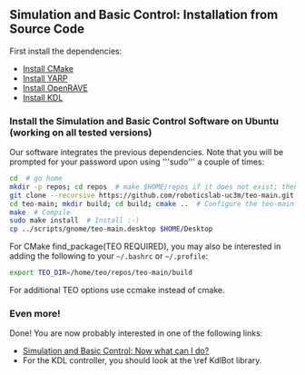 ## Simulation and Basic Control: Installation from Source Code

First install the dependencies:
- [Install CMake](https://github.com/roboticslab-uc3m/installation-guides/blob/develop/install_cmake.md)
- [Install YARP](https://github.com/roboticslab-uc3m/installation-guides/blob/develop/install_yarp.md)
- [Install OpenRAVE](https://github.com/roboticslab-uc3m/installation-guides/blob/develop/install_openrave.md)
- [Install KDL](https://github.com/roboticslab-uc3m/installation-guides/blob/develop/install_kdl.md)

### Install the Simulation and Basic Control Software on Ubuntu (working on all tested versions)

Our software integrates the previous dependencies. Note that you will be prompted for your password upon using '''sudo''' a couple of times:

```bash
cd  # go home
mkdir -p repos; cd repos  # make $HOME/repos if it does not exist; then, enter it
git clone --recursive https://github.com/roboticslab-uc3m/teo-main.git  # Download teo-main software from the repository; Use --recursive to get embedded repositories (technically, git submodules)
cd teo-main; mkdir build; cd build; cmake ..  # Configure the teo-main software
make  # Compile
sudo make install  # Install :-)
cp ../scripts/gnome/teo-main.desktop $HOME/Desktop
```

For CMake find_package(TEO REQUIRED), you may also be interested in adding the following to your `~/.bashrc` or `~/.profile`:
```bash
export TEO_DIR=/home/teo/repos/teo-main/build
```

For additional TEO options use ccmake instead of cmake.

### Even more!

Done! You are now probably interested in one of the following links:
- [Simulation and Basic Control: Now what can I do?]( teo_post_install.md )
- For the KDL controller, you should look at the \ref KdlBot library.

